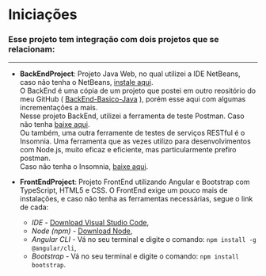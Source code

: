 # Iniciações
### Esse projeto tem integração com dois projetos que se relacionam: <br>
 
 ---
* **BackEndProject**:
Projeto Java Web, no qual utilizei a IDE NetBeans, caso não tenha o NetBeans, [instale aqui](https://netbeans.org/downloads/8.2/rc/). <br>
O BackEnd é uma cópia de um projeto que postei em outro reositório do meu GitHub ( [BackEnd-Basico-Java](https://github.com/lebLuiz/BackEnd-Basico-Java) ), porém esse aqui com algumas incrementações a mais. <br>
Nesse projeto BackEnd, utilizei a ferramenta de teste Postman. Caso não tenha [baixe aqui](https://www.postman.com/downloads/).<br/>
Ou também, uma outra ferramente de testes de serviços RESTful é o Insomnia. Uma ferramenta que as vezes utilizo para desenvolvimentos
com Node.js, muito eficaz e eficiente, mas particularmente prefiro postman. <br/>Caso não tenha o Insomnia, [baixe aqui](https://insomnia.rest/download/).

* **FrontEndProject**:
Projeto FrontEnd utilizando Angular e Bootstrap com TypeScript, HTML5 e CSS.
O FrontEnd exige um pouco mais de instalações, e caso não tenha as ferramentas necessárias, segue o link de cada:
   * *IDE* - [Download Visual Studio Code](https://code.visualstudio.com/download),
   * *Node (npm)* - [Download Node](https://nodejs.org/en/download/),
   * *Angular CLI* - Vá no seu terminal e digite o comando: ``` npm install -g @angular/cli ```,
   * *Bootstrap* - Vá no seu terminal e digite o comando: ``` npm install bootstrap ```.